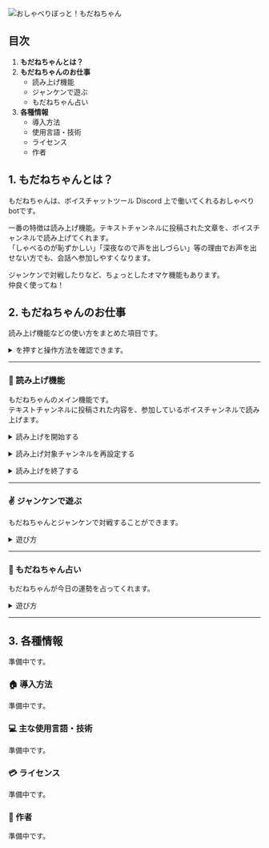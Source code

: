 ![おしゃべりぼっと！もだねちゃん](https://user-images.githubusercontent.com/75349575/100844518-4ff84280-34bf-11eb-8ea1-88a6dc25ad2b.png)

## **目次**
1. **もだねちゃんとは？**
2. **もだねちゃんのお仕事**
    - 読み上げ機能
    - ジャンケンで遊ぶ
    - もだねちゃん占い
3. **各種情報**
    - 導入方法
    - 使用言語・技術
    - ライセンス
    - 作者


## **1. もだねちゃんとは？**
もだねちゃんは、ボイスチャットツール Discord 上で働いてくれるおしゃべりbotです。

一番の特徴は読み上げ機能。テキストチャンネルに投稿された文章を、ボイスチャンネルで読み上げてくれます。  
「しゃべるのが恥ずかしい」「深夜なので声を出しづらい」等の理由でお声を出せない方でも、会話へ参加しやすくなります。

ジャンケンで対戦したりなど、ちょっとしたオマケ機能もあります。  
仲良く使ってね！


## **2. もだねちゃんのお仕事**
読み上げ機能などの使い方をまとめた項目です。  
<details><summary>を押すと操作方法を確認できます。</summary><div>
…<br>
……<br>
………あっ！見つかっちゃいました……！！<br>
隠し機能をここに書こうかと思ってます！ただいま準備中です〜。
</div></details>

---

### **🎤 読み上げ機能**
もだねちゃんのメイン機能です。  
テキストチャンネルに投稿された内容を、参加しているボイスチャンネルで読み上げます。

<details><summary>読み上げを開始する</summary><div>

1. 参加させたいボイスチャンネルへ入室してください。
2. 読み上げさせたいテキストチャンネルで以下のコマンドのいずれかを入力して送信してください。

    ```!mdn start```

    ```!mdn s```

3. もだねちゃんがボイスチャンネルへ入室します。以降に読み上げ対象チャンネルへ投稿されたメッセージを読み上げてくれます🎤</div></details>

<details><summary>読み上げ対象チャンネルを再設定する</summary><div>

1. 読み上げ対象に再設定したいテキストチャンネルを表示してください。
2. そのチャンネルで以下のコマンドのいずれかを入力して送信してください。

    ```!mdn change```

    ```!mdn c```

3. 読み上げ対象がそのチャンネルへ変更されます。</div></details>

<details><summary>読み上げを終了する</summary><div>

1. 以下のコマンドのいずれかを入力して送信してください。

    ```!mdn end```

    ```!mdn e```

3. もだねちゃんがボイスチャンネルから退出し、読み上げを終了します。</div></details>

---

### **✌️ ジャンケンで遊ぶ**
もだねちゃんとジャンケンで対戦することができます。

<details><summary>遊び方</summary><div>

1. 以下のコマンドのいずれかを入力して送信してください。

    ```!mdn janken```

    ```!mdn j```

3. もだねちゃんがジャンケンを始めてくれます。メッセージの通りに進めてください✌️</div></details>

---

### **🔮 もだねちゃん占い**
もだねちゃんが今日の運勢を占ってくれます。

<details><summary>遊び方</summary><div>

1. 以下のコマンドのいずれかを入力して送信してください。

    ```!mdn uranai```

    ```!mdn u```

3. もだねちゃんが今日の運勢を占ってくれます。ちなみに1日1回までです🔮</div></details>

---

## **3. 各種情報**
準備中です。
### **🏠 導入方法**
準備中です。
### **💻 主な使用言語・技術**
準備中です。

### **💳 ライセンス**
準備中です。
### **🤵 作者**
準備中です。